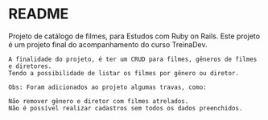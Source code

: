 # README

Projeto de catálogo de filmes, para Estudos com Ruby on Rails.
Este projeto é um projeto final do acompanhamento do curso TreinaDev.

```
A finalidade do projeto, é ter um CRUD para filmes, gêneros de filmes e diretores.
Tendo a possibilidade de listar os filmes por gênero ou diretor.

Obs: Foram adicionados ao projeto algumas travas, como:

Não remover gênero e diretor com filmes atrelados.
Não é possível realizar cadastros sem todos os dados preenchidos.
```